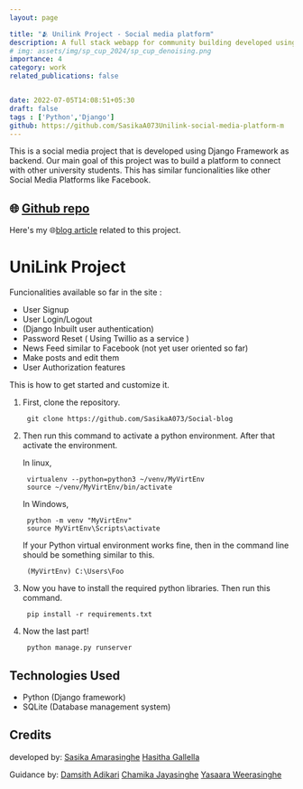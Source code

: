 ```yaml
---
layout: page

title: "🫂 Unilink Project - Social media platform"
description: A full stack webapp for community building developed using Django. This can be used for boilerplate for building any community
# img: assets/img/sp_cup_2024/sp_cup_denoising.png
importance: 4
category: work
related_publications: false


date: 2022-07-05T14:08:51+05:30
draft: false
tags : ['Python','Django']
github: https://github.com/SasikaA073Unilink-social-media-platform-m
---
```


This is a social media project that is developed using Django Framework as backend. Our main goal of this project was to build a platform to connect with other university students. This has similar funcionalities like other Social Media Platforms like Facebook.

## 🌐 [Github repo](https://github.com/SasikaA073Unilink-social-media-platform-m)

Here's my 🌐[blog article](https://sasikaspace.netlify.app/an-idea-to-an-app/) related to this project.

# UniLink Project


Funcionalities available so far in the site :
* User Signup
* User Login/Logout
* (Django Inbuilt user authentication)
* Password Reset ( Using Twillio as a service ) 
* News Feed similar to Facebook (not yet user oriented so far)
* Make posts and edit them
* User Authorization features
  
This is how to get started and customize it.

   
1) First, clone the repository. 

        git clone https://github.com/SasikaA073/Social-blog

2) Then run this command to activate a python environment. After that activate the environment. 

    In linux,

        virtualenv --python=python3 ~/venv/MyVirtEnv
        source ~/venv/MyVirtEnv/bin/activate

    In Windows,

        python -m venv "MyVirtEnv"
        source MyVirtEnv\Scripts\activate
            
    If your Python virtual environment works fine, then in the command line should be something similar to this.
    


        (MyVirtEnv) C:\Users\Foo

3) Now you have to install the required python libraries. Then run this command.

        pip install -r requirements.txt

4) Now the last part!
   
        python manage.py runserver

 
        

## Technologies Used
- Python (Django framework)
- SQLite (Database management system)

## Credits
developed by: 
[Sasika Amarasinghe](https://sasikaa073.github.io)
[Hasitha Gallella]()

Guidance by:
[Damsith Adikari]()
[Chamika Jayasinghe]()
[Yasaara Weerasinghe]()




